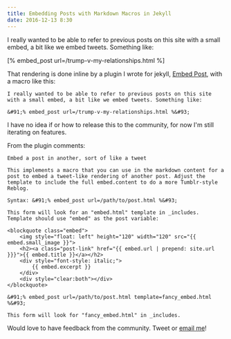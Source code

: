 ```yaml
---
title: Embedding Posts with Markdown Macros in Jekyll
date: 2016-12-13 8:30
---
```


I really wanted to be able to refer to previous posts on this site with a small embed, a bit like we embed tweets. Something like:

[% embed_post url=/trump-v-my-relationships.html %]

That rendering is done inline by a plugin I wrote for jekyll, [Embed Post][plugin], with a macro like this:


    I really wanted to be able to refer to previous posts on this site with a small embed, a bit like we embed tweets. Something like:

    &#91;% embed_post url=/trump-v-my-relationships.html %&#93;


I have no idea if or how to release this to the community, for now I'm still iterating on features.

From the plugin comments:

	Embed a post in another, sort of like a tweet
	
	This implements a macro that you can use in the markdown content for a post to embed a tweet-like rendering of another post. Adjust the template to include the full embed.content to do a more Tumblr-style Reblog.
	
	Syntax: &#91;% embed_post url=/path/to/post.html %&#93;
	
	This form will look for an "embed.html" template in _includes. Template should use "embed" as the post variable:
	
	<blockquote class="embed">
	    <img style="float: left" height="120" width="120" src="{{ embed.small_image }}">
	    <h2><a class="post-link" href="{{ embed.url | prepend: site.url }}}">{{ embed.title }}</a></h2>
	    <div style="font-style: italic;">
	        {{ embed.excerpt }}
	    </div>
	    <div style="clear:both"></div>
	</blockquote>
	
	&#91;% embed_post url=/path/to/post.html template=fancy_embed.html %&#93;
	
	This form will look for "fancy_embed.html" in _includes.

Would love to have feedback from the community. Tweet or [email me](mailto:steveivy@gmail.com)!

[plugin]: https://gitlab.com/steveivy/steveivy.gitlab.io/blob/master/_plugins/embed_post.rb



